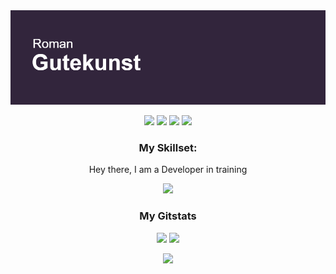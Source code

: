 
<img src="header.png">

<p align="center">
<img src = "https://badges.pufler.dev/visits/RGutekunst/repo">
  <img src = "https://badges.pufler.dev/repos/RGutekunst"> 
  <img src = "https://badges.pufler.dev/gists/RGutekunst">
  <img src = "https://badges.pufler.dev/years/RGutekunst">
</p>
<h3 align="center">
  My Skillset:
</h3>

<p align="center">Hey there, I am a Developer in training</p>
<p align="center">
  <a href="https://skillicons.dev">
    <img src="https://skillicons.dev/icons?i=git,golang,cs,html,css,js,ableton,visualstudio,vscode,py,dotnet,bootstrap" />
  </a>
</p>
<h3 align="center">My Gitstats</h3>
<p align = "center">
  <img  src = "https://github-readme-stats.vercel.app/api?username=RGutekunst&show_icons=true&line_height=27&theme=synthwave">
  <img src = "https://github-readme-stats.vercel.app/api/top-langs/?username=RGutekunst&hide=&theme=synthwave">
</p>

<p align = "center">
   <img  src="https://github-readme-streak-stats.herokuapp.com/?user=RGutekunst&show_icons=true&locale=en&layout=compact&theme=synthwave&line_height=0" />
</p> 









